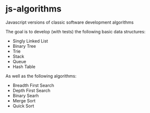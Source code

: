 js-algorithms
=============

Javascript versions of classic software development algorithms

The goal is to develop (with tests) the following basic data structures:

* Singly Linked List
* Binary Tree
* Trie
* Stack
* Queue
* Hash Table

As well as the following algorithms:

* Breadth First Search
* Depth First Search
* Binary Searh
* Merge Sort
* Quick Sort